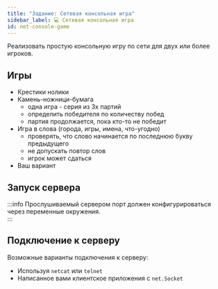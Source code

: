 ```yaml
---
title: "Задание: Сетевая консольная игра"
sidebar_label: 💻 Сетевая консольная игра
id: net-console-game
---
```


Реализовать простую консольную игру по сети для двух или более игроков. 

## Игры

- Крестики нолики
- Камень-ножници-бумага
  - одна игра - серия из 3х партий
  - определить победителя по количеству побед
  - партия продолжается, пока кто-то не победит
- Игра в слова (города, игры, имена, что-угодно)
  - проверять, что слово начинается по последнюю букву предыдущего
  - не допускать повтор слов
  - игрок может сдаться
- Ваш вариант

## Запуск сервера

:::info
Прослушиваемый сервером порт должен конфигурироваться через переменные окружения.  
:::

## Подключение к серверу

Возможные варианты подключения к серверу: 
- Используя `netcat` или `telnet`
- Написанное вами клиентское приложения с `net.Socket`
